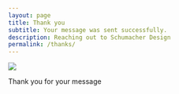 ```yaml
---
layout: page
title: Thank you
subtitle: Your message was sent successfully.
description: Reaching out to Schumacher Design
permalink: /thanks/
---
```


![](/images/demo/about.jpg)

Thank you for your message
